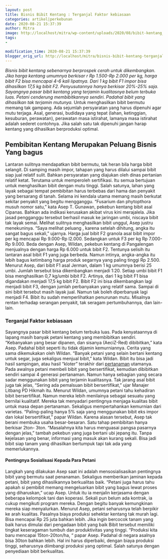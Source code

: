 ```yaml
---
layout: post
title: Bisnis Bibit Kentang : Terganjal Faktor kebiasaan
categories: artikel|perkebunan
date: 2020-08-21 15:37:39
author: Mitra
image: http://localhost/mitra/wp-content/uploads/2020/08/bibit-kentang_1067x800.jpg
tags:
- 

modification_time: 2020-08-21 15:37:39
blogger_orig_url: http://localhost/mitra/bisnis-bibit-kentang-terganjal.html
---
```


<em>Bisnis bibit kentang sebenarnya berprospek cerah untuk dikembangkan. Jika harga kentang umumnya berkisar r Rp  1.500-Rp 2.000 per kg, harga bibit F2 bisa mencapai 4-6 kali lipatnya. Dari 1 kg bibit F1 impor bisa dihasilkan 17,5 kg bibit F2. Penyusutannya hanya berkisar 20%-25% saja. Sayangnya pasar bibit kentang yang terjamin kualitasnya belum terbuka luas. Petani cenderung membibitkannya sendiri. Padahal bibit yang dihasilkan tak terjamin mutunya.</em>
Untuk menghasilkan bibit bermutu memang tak gampang. Ada sejumlah persyaratan yang harus dipenuhi agar mutu terjaga. Asal, generasi, budidaya yang tepat (lahan, ketinggian, kesuburan, perawatan), perawatan masa istirahat, lamanya masa istirahat adalah sederet contohnya. Jika salah satu tak dipenuhi jangan harap kentang yang dihasilkan berproduksi optimal.
<h2>Pembibitan Kentang Merupakan Peluang Bisnis Yang bagus</h2>
Lantaran sulitnya mendapatkan bibit bermutu, tak heran bila harga bibit selangit. Di samping masih impor, tahapan yang harus dilalui sampai bibit siap jual relatif sulit. Bahkan persyaratan yang diajukan oleh dinas pertanian relatif ketat. Terutama untuk memperoleh sertifikasi. Itu semua bertujuan untuk menghasilkan bibit dengan mutu tinggi. Salah satunya, lahan yang layak sebagai tempat pembibitan harus terbebas dari hama dan penyakit yang bersarang di tanah.
Selama ini kendala utama memang masih berkutat sekitar penyakit yang begitu mengganggu. “Fusarium dan phytopthora musuh nomor satu,” kata Asep T. Gunawan, pekebun kentang bibit asal Cipanas. Bahkan ada indikasi kerusakan akibat virus kini merajalela. Jika jasad pengganggu tersebut berhasil masuk ke jaringan umbi, niscaya bibit tak layak semai.
Melihat sulitnya menghasilkan bibit unggul, Asep justru menekuninya. “Saya melihat peluang , karena setelah dihitung, angka itu sangat bagus sekali,” ujarnya. Harga jual bibit F2 granola asal bibit impor per kg mencapai Rp 9.000-Rp l2.000. Sedangkan untuk F3 per kg Rp 7.000-Rp 9.000. Beda dengan Asep, Wildan, pekebun kentang di Pangalengan menjualnya dengan harga Rp 6.000 untuk bibit F2. Tentunya selisih itu lantaran asal bibit F1 yang juga berbeda. Namun intinya, angka-angka itu lebih bagus ketimbang harga produk segarnya yang paling tinggi Rp  2.500.
Menurut Asep, dari bibit F1 asal Jerman, dalam 1 kg umumnya berisi 25 umbi. Jumlah tersebut bisa dikembangkan menjadi 1:20. Setiap umbi bibit F1 bisa menghasilkan 0,7 kg/umbi bibit F2. Artinya, dari 1 kg bibit F1 bisa digandakan menjadi 17,5 kg bibit F2. Bibit F2 ini bisa dikembangkan lagi menjadi bibit F3, dengan jumlah perbanyakan yang relatif sama. Sampai di sini bibit tersebut masih layak jual. Namun tak boleh diperbanyak lagi menjadi F4. Bibit itu sudah memperlihatkan penurunan mutu. Misalnya rentan terhadap serangan penyakit, tak seragam pertumbuhannya, dan lain-lain.
<h3>Terganjal Faktor kebiasaan</h3>
Sayangnya pasar bibit kentang belum terbuka luas. Pada kenyataannya di lapang masih banyak petani kentang yang membibitkan sendiri. “Kebanyakan yang besar dipanen, dan sisanya (AeciZ-Red) dibibitkan,” kata Asep. Padahal bibit seperti itu tidak dijamin kemurniannya.
Cerita yang sama dikemukakan oleh Wildan. “Banyak petani yang selain bertani kentang untuk segar, juga sekaligus menjual bibit,” kata Wildan. Bibit itu bisa jadi hasil sampingan, atau hasil “kloter” terakhir dari <a class="wpil_keyword_link" href="http://127.0.0.1/mitra/pertanian"   title="pertanaman" data-wpil-keyword-link="linked">pertanaman</a> utamanya. Pada awalnya petani membeli bibit yang bersertifikat, kemudian dibibitkan sendiri sampai 4 generasi pertanaman. Namun hanya sebagian yang secara sadar menggunakan bibit yang terjamin kualitasnya. Tak jarang asal bibit juga tak jelas, “Sering ada pemalsuan bibit bersertifikat,” ujar Manajer Litbang PD Hikmah itu.
Menurut Wildan, umumnya petani tahu kehadiran bibit bersertifikat. Namun mereka lebih menilainya sebagai sesuatu yang bernilai kualitatif. Mereka tak menyadari pentingnya menjaga kualitas bibit untuk masa depan pertanaman. Sekaligus mempertahankan kemurnian dari varietas. “Paling-paling hanya 5% saja yang menggunakan bibit eks impor dan lokal bersertifikat,” papar Wildan.
Karena alasan tersebut, Asep tak berani membuka usaha besar-besaran. Satu tahap pembibitan hanya berkisar 2ton- 3ton. “Masalahnya kita harus menguasai pangsa pasarnya dengan jelas,” tambah pekebun yang juga bertani ubi jepang itu. Tanpa kejelasan yang benar, informasi yang masuk akan kurang sekali. Bisa jadi bibit siap tanam yang dihasilkan bertumpuk tapi tak ada yang memerlukannya.
<h4>Pentingnya Sosialisasi Kepada Para Petani</h4>
Langkah yang dilakukan Asep saat ini adalah mensosialisasikan pentingnya bibit yang bermutu saat penanaman. Sekaligus memberikan jaminan kepada petani, bibit yang dihasilkannya berkualitas baik. “Petani juga harus tahu apakah si pembibit memang mengeluarkan bibit yang bagus lewat proses yang diharuskan,” ucap Asep. Untuk itu ia menjalin kerjasama dengan beberapa kelompok tani dan koperasi. Sekali pun belum ada kontrak, ia cukup mengikuti program mereka. Dengan begitu banyak kemungkinan mereka siap menyalurkan.
Menurut Asep, petani seharusnya telah berpikir ke arah kualitas. Pasalnya biaya produksi sehektar kentang tak murah lagi. Bisa mencapai Rp  25 juta bahkan lebih. Jika ingin bercocok tanam yang baik harus dimulai dari pengadaan bibit yang baik Bibit tersebut memiliki tingkat keseragaman tumbuh dan produktivitas yang tinggi.
“Produksi kita baru mencapai 15ton-20ton/ha, “ papar Asep. Padahal di negara asalnya bisa 30ton bahkan lebih. Hal ini harus diperbaiki, dengan biaya produksi tinggi, seharusnya diimbangi produksi yang optimal. Salah satunya dengan penyediaan bibit berkualitas.
